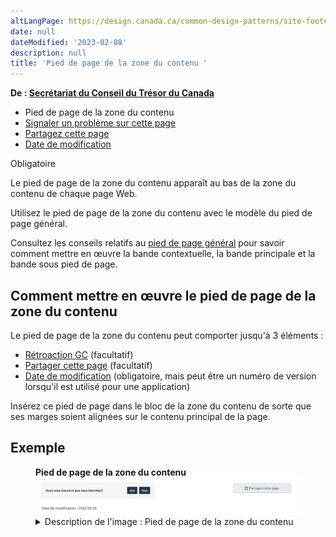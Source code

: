 ```yaml
---
altLangPage: https://design.canada.ca/common-design-patterns/site-footer-content.html
date: null
dateModified: '2023-02-08'
description: null
title: 'Pied de page de la zone du contenu '
---
```



<p class="gc-byline">
 <strong>
  De :
  <a href="https://www.canada.ca/fr/secretariat-conseil-tresor.html">
   Secrétariat du
    Conseil du Trésor du Canada
  </a>
 </strong>
</p>

<div class="gc-stp-stp">
 <div class="row">
  <ul class="toc lst-spcd col-md-12">
   <li class="col-md-4 col-sm-6">
    <a class="list-group-item active">
     Pied de page de la zone du contenu
    </a>
   </li>
   <li class="col-md-4 col-sm-6">
    <a class="list-group-item" href="signaler-probleme.html">
     Signaler un problème sur cette page
    </a>
   </li>
   <li class="col-md-4 col-sm-6">
    <a class="list-group-item" href="partagez-page.html">
     Partagez cette page
    </a>
   </li>
   <li class="col-md-4 col-sm-6">
    <a class="list-group-item" href="date-modification.html">
     Date de modification
    </a>
   </li>
  </ul>
 </div>
</div>

<p>
 <span class="label label-danger">
  Obligatoire
 </span>
</p>

<p>
 Le pied de page de la zone du contenu apparaît au bas de la zone du contenu de chaque page Web.
</p>

<p>
 Utilisez le pied de page de la zone du contenu avec le modèle du pied de page général.
</p>

<p>
 Consultez les conseils relatifs au
 <a href="pied-page.html">
  pied de page général</a> pour savoir comment mettre en œuvre la bande contextuelle, la
    bande principale et la bande sous pied de page.
</p>

<h2>
 Comment mettre en œuvre le pied de page de la zone du contenu
</h2>

<p>
 Le pied de page de la zone du contenu peut comporter jusqu'à 3 éléments :
</p>

<ul>
 <li>
   <a href="https://conception.canada.ca/configurations-conception-communes/outil-retroaction.html">
  Rétroaction GC</a>
  (facultatif)
 </li>
 <li>
  <a href="partagez-page.html">
   Partager cette page</a>
  (facultatif)
 </li>
 <li>
  <a href="date-modification.html">
   Date de modification</a>
  (obligatoire, mais peut être un numéro de version lorsqu'il est utilisé pour une application)
 </li>
</ul>

<p>
 Insérez ce pied de page dans le bloc de la zone du contenu de sorte que ses marges soient alignées sur le contenu
    principal de la page.
</p>

<h2>
 Exemple
</h2>

<div class="pattern-demo">
 <figure class="mrgn-bttm-lg">
  <figcaption>
   <b>
    Pied de page de la zone du contenu
   </b>
  </figcaption>
  <img alt="Capture d’écran du pied de page du contenu." class="img-responsive" src="../images/content-footer-fr.jpg"/>
  <details>
   <summary class="wb-toggle" data-toggle='{"print":"on"}'>
    Description de l'image : Pied de page de la zone du contenu
   </summary>
   <p>Sur le côté gauche se trouve la vue initiale de Rétroaction GC. Un petit encadré gris demande «&nbsp;Avez-vous trouvé ce que vous cherchiez?&nbsp;» et affiche les boutons «&nbsp;Oui&nbsp;» et «&nbsp;Non&nbsp;».</p>
    <p>Sur la droite se trouve un encadré gris comportant un symbole de partage ainsi que le texte «&nbsp;Partagez cette page&nbsp;».</p>
    <p>Sous l’outil apparaît le texte : «&nbsp;Date de modification : 2023-08-01&nbsp;».</p>
  </details>
 </figure>
</div>





